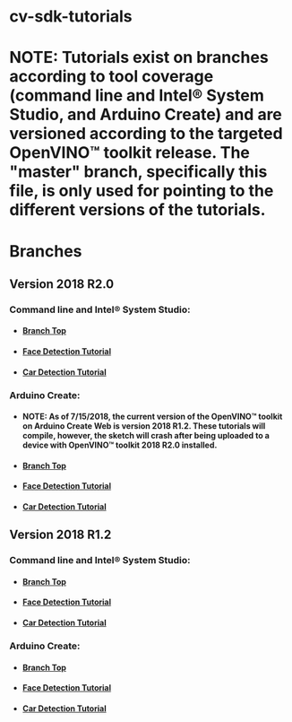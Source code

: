 # cv-sdk-tutorials

# **NOTE**: Tutorials exist on branches according to tool coverage (command line and Intel® System Studio, and Arduino Create) and are versioned according to the targeted OpenVINO™ toolkit release.  The "master" branch, specifically this file, is only used for pointing to the different versions of the tutorials.
# Branches
## Version 2018 R2.0
### Command line and Intel® System Studio:
- #### [Branch Top](https://github.com/intel-iot-devkit/cv-sdk-tutorials/tree/openvino_toolkit_r2_0)
- #### [Face Detection Tutorial](https://github.com/intel-iot-devkit/cv-sdk-tutorials/tree/openvino_toolkit_r2_0/face_detection_tutorial/Readme.md)
- #### [Car Detection Tutorial](https://github.com/intel-iot-devkit/cv-sdk-tutorials/tree/openvino_toolkit_r2_0/car_detection_tutorial/Readme.md)
### Arduino Create:
- #### **NOTE**: As of 7/15/2018, the current version of the OpenVINO™ toolkit on Arduino Create Web is version 2018 R1.2.  These tutorials will compile, however, the sketch will crash after being uploaded to a device with OpenVINO™ toolkit 2018 R2.0 installed.
- #### [Branch Top](https://github.com/intel-iot-devkit/cv-sdk-tutorials/tree/openvino_toolkit_r1_2_arduino)
- #### [Face Detection Tutorial](https://github.com/intel-iot-devkit/cv-sdk-tutorials/tree/openvino_toolkit_r2_0_arduino/face_detection_tutorial/Readme.md)
- #### [Car Detection Tutorial](https://github.com/intel-iot-devkit/cv-sdk-tutorials/tree/openvino_toolkit_r2_0_arduino/car_detection_tutorial/Readme.md)

## Version 2018 R1.2
### Command line and Intel® System Studio:
- #### [Branch Top](https://github.com/intel-iot-devkit/cv-sdk-tutorials/tree/openvino_toolkit_r1_2)
- #### [Face Detection Tutorial](https://github.com/intel-iot-devkit/cv-sdk-tutorials/tree/openvino_toolkit_r1_2/face_detection_tutorial/Readme.md)
- #### [Car Detection Tutorial](https://github.com/intel-iot-devkit/cv-sdk-tutorials/tree/openvino_toolkit_r1_2/car_detection_tutorial/Readme.md)
### Arduino Create:
- #### [Branch Top](https://github.com/intel-iot-devkit/cv-sdk-tutorials/tree/openvino_toolkit_r1_2_arduino)
- #### [Face Detection Tutorial](https://github.com/intel-iot-devkit/cv-sdk-tutorials/tree/openvino_toolkit_r1_2_arduino/face_detection_tutorial/Readme.md)
- #### [Car Detection Tutorial](https://github.com/intel-iot-devkit/cv-sdk-tutorials/tree/openvino_toolkit_r1_2_arduino/car_detection_tutorial/Readme.md)
